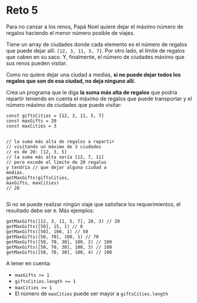 # Reto 5
<p>Para no cansar a los renos, Papá Noel quiere dejar el máximo número de regalos haciendo el menor número posible de viajes.</p>
<p>Tiene un array de ciudades donde cada elemento es el número de regalos que puede dejar allí. <code>[12, 3, 11, 5, 7]</code>. Por otro lado, el límite de regalos que caben en su saco. Y, finalmente, el número de ciudades máximo que sus renos pueden visitar.</p>
<p>Como no quiere dejar una ciudad a medias, <strong>si no puede dejar todos los regalos que son de esa ciudad, no deja ninguno allí.</strong></p>
<p>Crea un programa que le diga <strong>la suma más alta de regalos</strong> que podría repartir teniendo en cuenta el máximo de regalos que puede transportar y el número máximo de ciudades que puede visitar:</p>
<pre><code class="javascript language-javascript shj-lang-js shj-inline" data-lang="js"><span class="shj-syn-kwd">const</span> giftsCities <span class="shj-syn-oper">=</span> [<span class="shj-syn-num">12</span><span class="shj-syn-oper">,</span> <span class="shj-syn-num">3</span><span class="shj-syn-oper">,</span> <span class="shj-syn-num">11</span><span class="shj-syn-oper">,</span> <span class="shj-syn-num">5</span><span class="shj-syn-oper">,</span> <span class="shj-syn-num">7</span>]
<span class="shj-syn-kwd">const</span> maxGifts <span class="shj-syn-oper">=</span> <span class="shj-syn-num">20</span>
<span class="shj-syn-kwd">const</span> maxCities <span class="shj-syn-oper">=</span> <span class="shj-syn-num">3</span>

<span class="shj-syn-cmnt">// la suma más alta de regalos a repartir
</span><span class="shj-syn-cmnt">// visitando un máximo de 3 ciudades
</span><span class="shj-syn-cmnt">// es de 20: [12, 3, 5]
</span>
<span class="shj-syn-cmnt">// la suma más alta sería [12, 7, 11]
</span><span class="shj-syn-cmnt">// pero excede el límite de 20 regalos y tendría
</span><span class="shj-syn-cmnt">// que dejar alguna ciudad a medias.
</span>
<span class="shj-syn-func">getMaxGifts</span>(giftsCities<span class="shj-syn-oper">,</span> maxGifts<span class="shj-syn-oper">,</span> maxCities) <span class="shj-syn-cmnt">// 20
</span></code></pre>
<p>Si no se puede realizar ningún viaje que satisface los requerimientos, el resultado debe ser <code>0</code>. Más ejemplos:</p>
<pre><code class="javascript language-javascript shj-lang-js shj-inline" data-lang="js"><span class="shj-syn-func">getMaxGifts</span>([<span class="shj-syn-num">12</span><span class="shj-syn-oper">,</span> <span class="shj-syn-num">3</span><span class="shj-syn-oper">,</span> <span class="shj-syn-num">11</span><span class="shj-syn-oper">,</span> <span class="shj-syn-num">5</span><span class="shj-syn-oper">,</span> <span class="shj-syn-num">7</span>]<span class="shj-syn-oper">,</span> <span class="shj-syn-num">20</span><span class="shj-syn-oper">,</span> <span class="shj-syn-num">3</span>) <span class="shj-syn-cmnt">// 20
</span><span class="shj-syn-func">getMaxGifts</span>([<span class="shj-syn-num">50</span>]<span class="shj-syn-oper">,</span> <span class="shj-syn-num">15</span><span class="shj-syn-oper">,</span> <span class="shj-syn-num">1</span>) <span class="shj-syn-cmnt">// 0
</span><span class="shj-syn-func">getMaxGifts</span>([<span class="shj-syn-num">50</span>]<span class="shj-syn-oper">,</span> <span class="shj-syn-num">100</span><span class="shj-syn-oper">,</span> <span class="shj-syn-num">1</span>) <span class="shj-syn-cmnt">// 50
</span><span class="shj-syn-func">getMaxGifts</span>([<span class="shj-syn-num">50</span><span class="shj-syn-oper">,</span> <span class="shj-syn-num">70</span>]<span class="shj-syn-oper">,</span> <span class="shj-syn-num">100</span><span class="shj-syn-oper">,</span> <span class="shj-syn-num">1</span>) <span class="shj-syn-cmnt">// 70
</span><span class="shj-syn-func">getMaxGifts</span>([<span class="shj-syn-num">50</span><span class="shj-syn-oper">,</span> <span class="shj-syn-num">70</span><span class="shj-syn-oper">,</span> <span class="shj-syn-num">30</span>]<span class="shj-syn-oper">,</span> <span class="shj-syn-num">100</span><span class="shj-syn-oper">,</span> <span class="shj-syn-num">2</span>) <span class="shj-syn-cmnt">// 100
</span><span class="shj-syn-func">getMaxGifts</span>([<span class="shj-syn-num">50</span><span class="shj-syn-oper">,</span> <span class="shj-syn-num">70</span><span class="shj-syn-oper">,</span> <span class="shj-syn-num">30</span>]<span class="shj-syn-oper">,</span> <span class="shj-syn-num">100</span><span class="shj-syn-oper">,</span> <span class="shj-syn-num">3</span>) <span class="shj-syn-cmnt">// 100
</span><span class="shj-syn-func">getMaxGifts</span>([<span class="shj-syn-num">50</span><span class="shj-syn-oper">,</span> <span class="shj-syn-num">70</span><span class="shj-syn-oper">,</span> <span class="shj-syn-num">30</span>]<span class="shj-syn-oper">,</span> <span class="shj-syn-num">100</span><span class="shj-syn-oper">,</span> <span class="shj-syn-num">4</span>) <span class="shj-syn-cmnt">// 100
</span></code></pre>
<p>A tener en cuenta:</p>
<ul>
<li><code>maxGifts &gt;= 1</code></li>
<li><code>giftsCities.length &gt;= 1</code></li>
<li><code>maxCities &gt;= 1</code></li>
<li>El número de <code>maxCities</code> puede ser mayor a <code>giftsCities.length</code></li>
</ul></div>